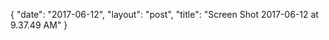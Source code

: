 {
   "date": "2017-06-12",
   "layout": "post",
   "title": "Screen Shot 2017-06-12 at 9.37.49 AM"
}


